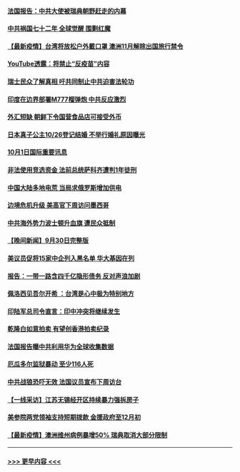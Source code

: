 #### [法国报告：中共大使被瑞典朝野赶走的内幕](../pages/prog202/a103231980.md?t=10020250) 
#### [中共祸国七十二年 全球觉醒 围剿红魔](../pages/prog202/a103231886.md?t=10020250) 
#### [【最新疫情】台湾将放松户外戴口罩 澳洲11月解除出国旅行禁令](../pages/prog202/a103231865.md?t=10020250) 
#### [YouTube透露：将禁止“反疫苗”内容](../pages/prog202/a103231796.md?t=10020250) 
#### [瑞士民众了解真相 吁共同制止中共迫害法轮功](../pages/prog202/a103231726.md?t=10020250) 
#### [印度在边界部署M777榴弹炮 中共反应激烈](../pages/prog202/a103231669.md?t=10020250) 
#### [外汇短缺 朝鲜下令国营食品店可接受外币](../pages/prog202/a103231648.md?t=10020250) 
#### [日本真子公主10/26登记结婚 不举行婚礼原因曝光](../pages/prog202/a103231574.md?t=10020250) 
#### [10月1日国际重要讯息](../pages/prog202/a103231575.md?t=10020250) 
#### [非法使用竞选资金 法前总统萨科齐遭判1年徒刑](../pages/prog202/a103231554.md?t=10020250) 
#### [中国大陆多地电荒 当局求俄罗斯增加供电](../pages/prog202/a103231493.md?t=10020250) 
#### [边境危机升级 美高官下周访问墨西哥](../pages/prog202/a103231145.md?t=10020250) 
#### [中共海外势力波士顿升血旗 遭民众抵制](../pages/prog202/a103231416.md?t=10020250) 
#### [【晚间新闻】9月30日完整版](../pages/prog202/a103231349.md?t=10020250) 
#### [美议员促将15家中企列入黑名单 华大基因在列](../pages/prog202/a103231141.md?t=10020250) 
#### [报告：一带一路含四千亿隐形债务 反对声浪加剧](../pages/prog202/a103231202.md?t=10020250) 
#### [佩洛西见吾尔开希 ：台湾是心中极为特别地方](../pages/prog202/a103231186.md?t=10020250) 
#### [印陆军总司令直言：印中冲突将继续发生](../pages/prog202/a103231179.md?t=10020250) 
#### [乾隆白如意拍卖 有望创香港拍卖纪录](../pages/prog202/a103231142.md?t=10020250) 
#### [法国报告曝中共利用华为全球收集数据](../pages/prog202/a103231113.md?t=10020250) 
#### [厄瓜多尔监狱暴动 至少116人死](../pages/prog202/a103230901.md?t=10020250) 
#### [中共战狼恐吓无效 法国议员宣布下周访台](../pages/prog202/a103231061.md?t=10020250) 
#### [【一线采访】江苏无锡经开区持续暴力强拆房子](../pages/prog202/a103231065.md?t=10020250) 
#### [美参院两党领袖支持短期拨款 金援政府至12月初](../pages/prog202/a103230900.md?t=10020250) 
#### [【最新疫情】澳洲维州病例暴增50% 瑞典取消大部分限制](../pages/prog202/a103230981.md?t=10020250) 

----
#### [ >>> 更早内容 <<< ](../indexes/prog202-earlier.md)
